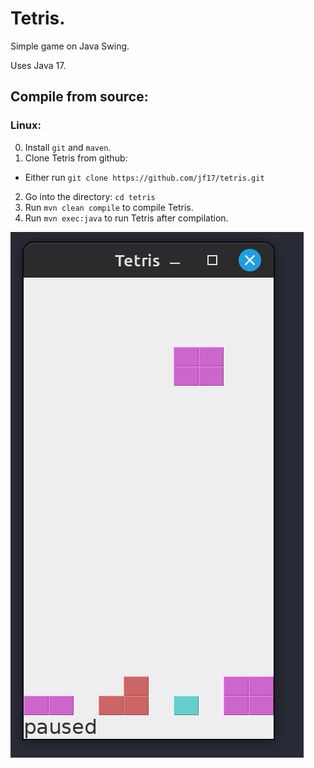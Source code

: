 # Tetris.

Simple game on Java Swing.

Uses Java 17.

## Compile from source:

### Linux:

0. Install `git` and `maven`.
1. Clone Tetris from github:

- Either run `git clone https://github.com/jf17/tetris.git`

2. Go into the directory: `cd tetris`
3. Run `mvn clean compile` to compile Tetris.
4. Run `mvn exec:java` to run Tetris after compilation.

![Tetris game screenshot](tetris_game.png)